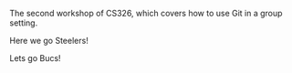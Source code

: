 
The second workshop of CS326, which covers how to use Git in a group setting.

Here we go Steelers!

Lets go Bucs!
